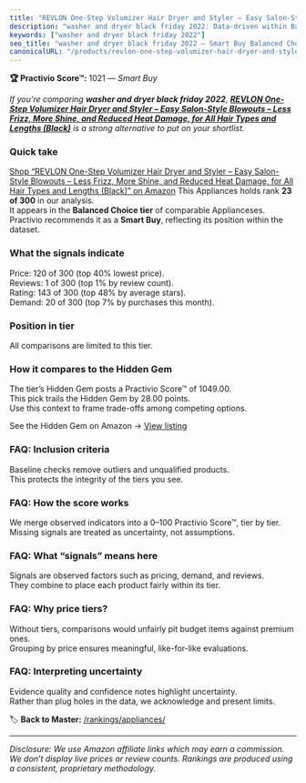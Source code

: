 ```yaml
---
title: "REVLON One-Step Volumizer Hair Dryer and Styler – Easy Salon-Style Blowouts – Less Frizz, More Shine, and Reduced Heat Damage, for All Hair Types and Lengths (Black)"
description: "washer and dryer black friday 2022: Data-driven within Balanced Choice ranking using the Practivio Score™. Positioned by quality, value, demand, findability, m…"
keywords: ["washer and dryer black friday 2022"]
seo_title: "washer and dryer black friday 2022 — Smart Buy Balanced Choice (2025)"
canonicalURL: "/products/revlon-one-step-volumizer-hair-dryer-and-styler-easy-salon-style-blowouts-less-frizz-more-shine-and-reduced-heat-damage-for-all-hair-types-and-lengths-black-B01LSUQSB0/"
---
```


**🏆 Practivio Score™:** 1021 — _Smart Buy_


*If you're comparing **washer and dryer black friday 2022**, **[REVLON One-Step Volumizer Hair Dryer and Styler – Easy Salon-Style Blowouts – Less Frizz, More Shine, and Reduced Heat Damage, for All Hair Types and Lengths (Black)](https://www.amazon.com/dp/B01LSUQSB0?tag=practivio-20)** is a strong alternative to put on your shortlist.*
### Quick take
[Shop “REVLON One-Step Volumizer Hair Dryer and Styler – Easy Salon-Style Blowouts – Less Frizz, More Shine, and Reduced Heat Damage, for All Hair Types and Lengths (Black)” on Amazon](https://www.amazon.com/dp/B01LSUQSB0?tag=practivio-20)
This Appliances holds rank **23 of 300** in our analysis.  
It appears in the **Balanced Choice tier** of comparable Applianceses.  
Practivio recommends it as a **Smart Buy**, reflecting its position within the dataset.

### What the signals indicate
Price: 120 of 300 (top 40% lowest price).  
Reviews: 1 of 300 (top 1% by review count).  
Rating: 143 of 300 (top 48% by average stars).  
Demand: 20 of 300 (top 7% by purchases this month).

### Position in tier
All comparisons are limited to this tier.

### How it compares to the Hidden Gem
The tier’s Hidden Gem posts a Practivio Score™ of 1049.00.  
This pick trails the Hidden Gem by 28.00 points.  
Use this context to frame trade-offs among competing options.  

See the Hidden Gem on Amazon → [View listing](https://www.amazon.com/dp/B01FHOWYA2?tag=practivio-20)

### FAQ: Inclusion criteria
Baseline checks remove outliers and unqualified products.  
This protects the integrity of the tiers you see.

### FAQ: How the score works
We merge observed indicators into a 0–100 Practivio Score™, tier by tier.  
Missing signals are treated as uncertainty, not assumptions.

### FAQ: What “signals” means here
Signals are observed factors such as pricing, demand, and reviews.  
They combine to place each product fairly within its tier.

### FAQ: Why price tiers?
Without tiers, comparisons would unfairly pit budget items against premium ones.  
Grouping by price ensures meaningful, like-for-like evaluations.

### FAQ: Interpreting uncertainty
Evidence quality and confidence notes highlight uncertainty.  
Rather than plug holes in the data, we acknowledge and present limits.


🏷️ **Back to Master:** [/rankings/appliances/](/rankings/appliances/)

---
_Disclosure: We use Amazon affiliate links which may earn a commission. We don’t display live prices or review counts. Rankings are produced using a consistent, proprietary methodology._
